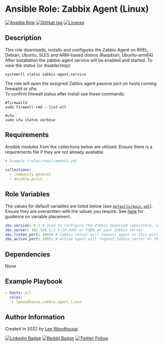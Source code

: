 # **Ansible Role:** Zabbix Agent (Linux)
[![Ansible Role](https://img.shields.io/badge/ansible%20role-lpwoodhouse.zabbix_agent_linux-blue.svg)](https://galaxy.ansible.com/lpwoodhouse/zabbix_agent_linux/)
[![GitHub tag](https://img.shields.io/github/tag/lpwoodhouse/zabbix-agent-linux.svg)](https://github.com/lpwoodhouse/zabbix-agent-linux/tags)
[![License](https://img.shields.io/badge/license-MIT-green?sytle=flat)](LICENSE)

## Description

This role downloads, installs and configures the Zabbix Agent on RHEL, Debian, Ubuntu, SLES and ARM-based distros (Raspbian, Ubuntu-arm64)
After installation the zabbix-agent service will be enabled and started. To view the status (or disable/stop):

```shell
systemctl status zabbix-agent.service
```

The role will open the assigned Zabbix agent passive port on hosts running firewalld or ufw.<br>
To confirm firewall status after install use these commands:

```shell
#firewalld
sudo firewall-cmd --list-all

#ufw
sudo ufw status verbose
```

## Requirements

Ansible modules from the collections below are utilized. Ensure there is a requirements file if they are not already available.

```yaml
# Example /roles/requirements.yml
---
collections:
  - community.general
  - ansible.posix
```

## Role Variables

The values for default variables are listed below (see [`defaults/main.yml`](defaults/main.yml)). Ensure they are overwritten with the values you require. See [here](https://docs.ansible.com/ansible/latest/user_guide/playbooks_variables.html#variable-precedence-where-should-i-put-a-variable) for guidence on variable placement.

```yaml
zbx_version: 6.2 # Used to configure the Zabbix download repository, at time of writing the latest version is 6.2
zbx_server: 192.168.1.1 # IP Addr or FQDN of your Zabbix server
zbx_listen_port: 10050 # Zabbix server will request agent on this port
zbx_active_port: 10051 # Active agent will request Zabbix server on this port
```

## Dependencies

None

## Example Playbook

```yaml
- hosts: all
  roles:
   - lpwoodhouse.zabbix_agent_linux
```

## Author Information

Created in 2022 by [Lee Woodhouse](https://www.leewoodhouse.com/).

[![Linkedin Badge](https://img.shields.io/badge/-LeeWoodhouse-0A66C2?style=flat&logo=Linkedin&logoColor=white&link=https://www.linkedin.com/in/lee-woodhouse-58056118b/)](https://www.linkedin.com/in/lee-woodhouse-58056118b/)
[![Reddit Badge](https://img.shields.io/badge/-lpwoodhouse-FF4500?style=flat&logo=Reddit&logoColor=white&link=https://www.reddit.com/user/lpwoodhouse)](https://www.reddit.com/user/lpwoodhouse)
[![Twitter Follow](https://img.shields.io/twitter/follow/babswoodhouse?style=social)](https://twitter.com/intent/follow?screen_name=babswoodhouse/)

